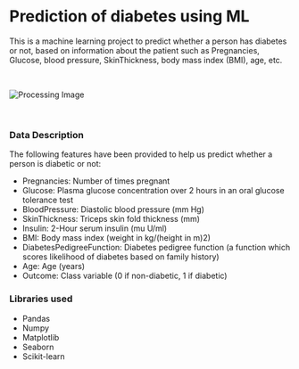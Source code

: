 # Prediction of diabetes using ML

This is a machine learning project to predict whether a person has diabetes or not, based on information about the patient such as Pregnancies, Glucose, blood pressure, SkinThickness, body mass index (BMI), age, etc.

<br>

![Processing Image](https://user-images.githubusercontent.com/59051731/99694121-13d1e480-2ab2-11eb-858b-ec29da3cd727.png)

<br>

### Data Description

The following features have been provided to help us predict whether a person is diabetic or not:
* Pregnancies: Number of times pregnant
* Glucose: Plasma glucose concentration over 2 hours in an oral glucose tolerance test
* BloodPressure: Diastolic blood pressure (mm Hg)
* SkinThickness: Triceps skin fold thickness (mm)
* Insulin: 2-Hour serum insulin (mu U/ml)
* BMI: Body mass index (weight in kg/(height in m)2)
* DiabetesPedigreeFunction: Diabetes pedigree function (a function which scores likelihood of diabetes based on family history)
* Age: Age (years)
* Outcome: Class variable (0 if non-diabetic, 1 if diabetic)

### Libraries used

* Pandas
* Numpy
* Matplotlib
* Seaborn
* Scikit-learn
